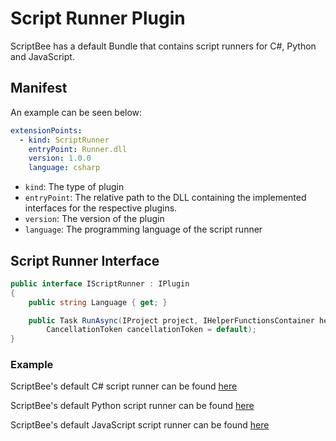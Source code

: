 ﻿# Script Runner Plugin

ScriptBee has a default Bundle that contains script runners for C#, Python and JavaScript.

## Manifest

An example can be seen below:

```yaml title="manifest.yaml"
extensionPoints:
  - kind: ScriptRunner
    entryPoint: Runner.dll
    version: 1.0.0
    language: csharp
```

- `kind`: The type of plugin
- `entryPoint`: The relative path to the DLL containing the implemented interfaces for the respective plugins.
- `version`: The version of the plugin
- `language`: The programming language of the script runner

## Script Runner Interface

```csharp title="IScriptRunner.cs"
public interface IScriptRunner : IPlugin
{
    public string Language { get; }

    public Task RunAsync(IProject project, IHelperFunctionsContainer helperFunctionsContainer, string scriptContent,
        CancellationToken cancellationToken = default);
}
```

### Example

ScriptBee's default C# script runner can be
found [here](https://github.com/dxworks/scriptbee/blob/master/Plugins/ScriptRunner/DxWorks.ScriptBee.Plugin.ScriptRunner.CSharp/CSharpScriptRunner.cs)

ScriptBee's default Python script runner can be
found [here](https://github.com/dxworks/scriptbee/blob/master/Plugins/ScriptRunner/DxWorks.ScriptBee.Plugin.ScriptRunner.Python/PythonScriptRunner.cs)

ScriptBee's default JavaScript script runner can be
found [here](https://github.com/dxworks/scriptbee/blob/master/Plugins/ScriptRunner/DxWorks.ScriptBee.Plugin.ScriptRunner.Javascript/JavascriptScriptRunner.cs)
